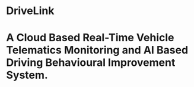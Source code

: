 # DriveLink
# A Cloud Based Real-Time Vehicle Telematics Monitoring and AI Based Driving Behavioural Improvement System.
